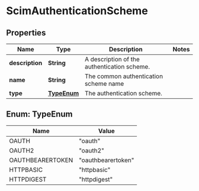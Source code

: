 

# ScimAuthenticationScheme


## Properties

| Name | Type | Description | Notes |
|------------ | ------------- | ------------- | -------------|
|**description** | **String** | A description of the authentication scheme. |  |
|**name** | **String** | The common authentication scheme name |  |
|**type** | [**TypeEnum**](#TypeEnum) | The authentication scheme. |  |



## Enum: TypeEnum

| Name | Value |
|---- | -----|
| OAUTH | &quot;oauth&quot; |
| OAUTH2 | &quot;oauth2&quot; |
| OAUTHBEARERTOKEN | &quot;oauthbearertoken&quot; |
| HTTPBASIC | &quot;httpbasic&quot; |
| HTTPDIGEST | &quot;httpdigest&quot; |



